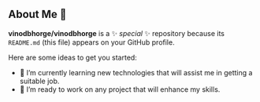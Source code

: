 ## About Me 👋


**vinodbhorge/vinodbhorge** is a ✨ _special_ ✨ repository because its `README.md` (this file) appears on your GitHub profile.

Here are some ideas to get you started:

- 🌱 I’m currently learning new technologies that will assist me in getting a suitable job.
- 👯 I’m ready to work on any project that will enhance my skills.
